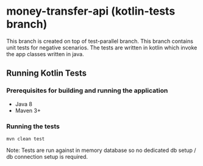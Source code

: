 # money-transfer-api (kotlin-tests branch)

This branch is created on top of test-parallel branch. This branch contains unit tests for negative scenarios. The tests are written in kotlin which invoke the app classes written in java.

Running Kotlin Tests
--------------------------------

### Prerequisites for building and running the application

* Java 8
* Maven 3+

### Running the tests

```
mvn clean test
```

Note: Tests are run against in memory database so no dedicated db setup / db connection setup is required.
